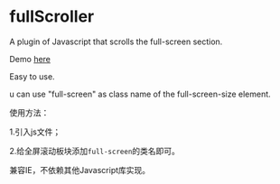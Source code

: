 # fullScroller
A plugin of Javascript that scrolls the full-screen section.

Demo <a href="//zzp0753.github.io/fullScroller" target="_blank">here</a>

Easy to use.

u can use "full-screen" as class name of the full-screen-size element.

使用方法：

1.引入js文件；

2.给全屏滚动板块添加<code>full-screen</code>的类名即可。


兼容IE，不依赖其他Javascript库实现。
